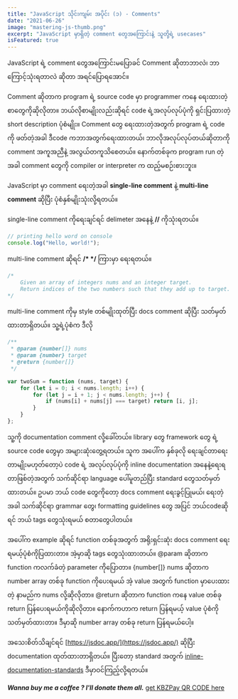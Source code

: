 ```yaml
---
title: "JavaScript သိုင်းကျမ်း အပိုင်း (၁) - Comments"
date: "2021-06-26"
image: "mastering-js-thumb.png"
excerpt: "JavaScript မှာရှိတဲ့ comment တွေအကြောင်းနဲ့ သူတို့ရဲ့ usecases"
isFeatured: true
---
```


JavaScript ရဲ့ comment တွေအကြောင်းမပြောခင် Comment ဆိုတာဘာလဲ၊ ဘာကြောင့်သုံးရတာလဲ ဆိုတာ အရင်ပြောရအောင်။

Comment ဆိုတာက program ရဲ့ source code မှာ programmer ကနေ ရေးထားတဲ့ စာတွေကိုဆိုလိုတာ။ ဘယ်လိုစာမျိုးလည်းဆိုရင် code ရဲ့အလုပ်လုပ်ပုံကို ရှင်းပြထားတဲ့ short description ပုံစံမျိုး။ Comment တွေ ရေးထားတဲ့အတွက် program ရဲ့ code ကို ဖတ်တဲ့အခါ ဒီcode ကဘာအတွက်ရေးထားတယ်၊ ဘာလိုအလုပ်လုပ်တယ်ဆိုတာကို comment အကူအညီနဲ့ အလွယ်တကူသိစေတယ်။
နောက်တစ်ခုက program run တဲ့အခါ comment တွေကို compiler or interpreter က ထည့်မစဉ်းစားဘူး။

JavaScript မှာ comment ရေးတဲ့အခါ **single-line comment** နဲ့ **multi-line comment** ဆိုပြီး ပုံစံနှစ်မျိုးသုံးလို့ရတယ်။

single-line comment ကိုရေးချင်ရင် delimeter အနေနဲ့ **//** ကိုသုံးရတယ်။

```js
// printing hello word on console
console.log("Hello, world!");
```

multi-line comment ဆိုရင် **/\* \*/** ကြားမှာ ရေးရတယ်။

```js
/*
    Given an array of integers nums and an integer target.
    Return indices of the two numbers such that they add up to target.
*/
```

multi-line comment ကိုမှ style တစ်မျိုးထုတ်ပြီး docs comment ဆိုပြီး သတ်မှတ်ထားတာရှိတယ်။ သူ့ရဲ့ပုံစံက ဒီလို

```js
/**
 * @param {number[]} nums
 * @param {number} target
 * @return {number[]}
 */

var twoSum = function (nums, target) {
    for (let i = 0; i < nums.length; i++) {
        for (let j = i + 1; j < nums.length; j++) {
            if (nums[i] + nums[j] === target) return [i, j];
        }
    }
};
```

သူ့ကို documentation comment လို့ခေါ်တယ်။ library တွေ framework တွေ ရဲ့ source code တွေမှာ အများဆုံးတွေ့ရတယ်။ သူက အပေါ်က နှစ်ခုလို ရေးချင်တာရေးတာမျိုးမဟုတ်တော့ပဲ code ရဲ့ အလုပ်လုပ်ပုံကို inline documentation အနေနဲ့ရေးရတာဖြစ်တဲ့အတွက် သက်ဆိုင်ရာ language ပေါ်မူတည်ပြီး standard တွေသတ်မှတ်ထားတယ်။ ဥပမာ ဘယ် code တွေကိုတော့ docs comment ရေးခွင့်ပြုမယ်၊ ရေးတဲ့အခါ သက်ဆိုင်ရာ grammar တွေ၊ formatting guidelines တွေ အပြင် ဘယ်codeဆိုရင် ဘယ် tags တွေသုံးရမယ် စတာတွေပါတယ်။

အပေါ်က example ဆိုရင် function တစ်ခုအတွက် အရိုးရှင်းဆုံး docs comment ရေးရမယ့်ပုံစံကိုပြထားတာ။ အဲ့မှာဆို tags တွေသုံးထားတယ်။ @param ဆိုတာက function ကလက်ခံတဲ့ parameter ကိုပြောတာ။ {number[]} nums ဆိုတာက number array တစ်ခု function ကိုပေးရမယ် အဲ့ value အတွက် function မှာပေးထားတဲ့ နာမည်က nums လို့ဆိုလိုတာ။ @return ဆိုတာက function ကနေ value တစ်ခု return ပြန်ပေးရမယ်ကိုဆိုလိုတာ။ နောက်ကဟာက return ပြန်ရမယ့် value ပုံစံကိုသတ်မှတ်ထားတာ။ ဒီမှာဆို number array တစ်ခု return ပြန်ရမယ်ပေါ့။

အသေးစိတ်သိချင်ရင် [https://jsdoc.app/](https://jsdoc.app/) ဆိုပြီး documentation ထုတ်ထားတာရှိတယ်။ ပြီးတော့ standard အတွက် [inline-documentation-standards](https://make.wordpress.org/core/handbook/best-practices/inline-documentation-standards/javascript/) ဒီမှာဝင်ကြည့်လို့ရတယ်။

**_Wanna buy me a coffee ? I'll donate them all._** [get KBZPay QR CODE here](/donation)